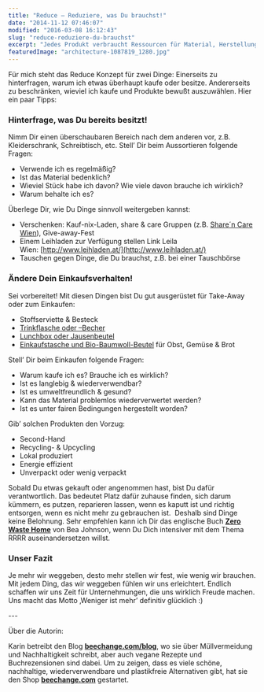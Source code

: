 ```yaml
---
title: "Reduce – Reduziere, was Du brauchst!"
date: "2014-11-12 07:46:07"
modified: "2016-03-08 16:12:43"
slug: "reduce-reduziere-du-brauchst"
excerpt: "Jedes Produkt verbraucht Ressourcen für Material, Herstellung & Transport. Deshalb ist es wichtig, den eigenen Konsum zu hinterfragen. Reduzieren bedeutet aber nicht unbedingt, asketisch zu leben und sich nichts mehr gönnen zu dürfen."
featuredImage: "architecture-1087819_1280.jpg"
---
```


Für mich steht das Reduce Konzept für zwei Dinge: Einerseits zu hinterfragen, warum ich etwas überhaupt kaufe oder besitze. Andererseits zu beschränken, wieviel ich kaufe und Produkte bewußt auszuwählen. Hier ein paar Tipps:

### Hinterfrage, was Du bereits besitzt!

Nimm Dir einen überschaubaren Bereich nach dem anderen vor, z.B. Kleiderschrank, Schreibtisch, etc. Stell’ Dir beim Aussortieren folgende Fragen:

*   Verwende ich es regelmäßig?
*   Ist das Material bedenklich?
*   Wieviel Stück habe ich davon? Wie viele davon brauche ich wirklich?
*   Warum behalte ich es?

Überlege Dir, wie Du Dinge sinnvoll weitergeben kannst:

*   Verschenken: Kauf-nix-Laden, share & care Gruppen (z.B. [Share´n Care Wien](https://www.facebook.com/groups/share.n.care.wien/)), Give-away-Fest
*   Einem Leihladen zur Verfügung stellen Link Leila Wien: [http://www.leihladen.at/](http://www.leihladen.at/)
*   Tauschen gegen Dinge, die Du brauchst, z.B. bei einer Tauschbörse

### Ändere Dein Einkaufsverhalten!

Sei vorbereitet! Mit diesen Dingen bist Du gut ausgerüstet für Take-Away oder zum Einkaufen:

*   Stoffserviette & Besteck
*   [Trinkflasche oder –Becher](http://www.beechange.com/13-trinkflaschen-und-strohhalme)
*   [Lunchbox oder Jausenbeutel](http://www.beechange.com/15-lunchboxen-und-wraps)
*   [Einkaufstasche und Bio-Baumwoll-Beutel](http://www.beechange.com/8_re-sack) für Obst, Gemüse & Brot

Stell’ Dir beim Einkaufen folgende Fragen:

*   Warum kaufe ich es? Brauche ich es wirklich?
*   Ist es langlebig & wiederverwendbar?
*   Ist es umweltfreundlich & gesund?
*   Kann das Material problemlos wiederverwertet werden?
*   Ist es unter fairen Bedingungen hergestellt worden?

Gib’ solchen Produkten den Vorzug:

*   Second-Hand
*   Recycling- & Upcycling
*   Lokal produziert
*   Energie effizient
*   Unverpackt oder wenig verpackt

Sobald Du etwas gekauft oder angenommen hast, bist Du dafür verantwortlich. Das bedeutet Platz dafür zuhause finden, sich darum kümmern, es putzen, reparieren lassen, wenn es kaputt ist und richtig entsorgen, wenn es nicht mehr zu gebrauchen ist.  Deshalb sind Dinge keine Belohnung. Sehr empfehlen kann ich Dir das englische Buch [**Zero Waste Home**](https://www.buch7.de/store/simple_search_results?utf8=%E2%9C%93&navkat=&search=zero+waste+home&commit.x=0&commit.y=0) von Bea Johnson, wenn Du Dich intensiver mit dem Thema RRRR auseinandersetzen willst.

### Unser Fazit

Je mehr wir weggeben, desto mehr stellen wir fest, wie wenig wir brauchen. Mit jedem Ding, das wir weggeben fühlen wir uns erleichtert. Endlich schaffen wir uns Zeit für Unternehmungen, die uns wirklich Freude machen. Uns macht das Motto ‚Weniger ist mehr’ definitiv glücklich :)

\---

Über die Autorin:

Karin betreibt den Blog [**beechange.com/blog**](http://www.beechange.com/blog/), wo sie über Müllvermeidung und Nachhaltigkeit schreibt, aber auch vegane Rezepte und Buchrezensionen sind dabei. Um zu zeigen, dass es viele schöne, nachhaltige, wiederverwendbare und plastikfreie Alternativen gibt, hat sie den Shop **[beechange.com](http://www.beechange.com/)** gestartet.
